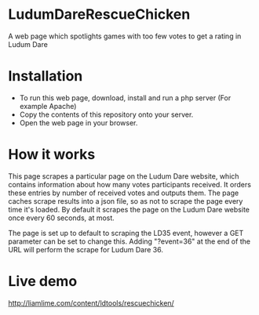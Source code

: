 # LudumDareRescueChicken
A web page which spotlights games with too few votes to get a rating in Ludum Dare

# Installation
- To run this web page, download, install and run a php server (For example Apache)
- Copy the contents of this repository onto your server.
- Open the web page in your browser.

# How it works
This page scrapes a particular page on the Ludum Dare website, which contains information about how many votes participants received. It orders these entries by number of received votes and outputs them. The page caches scrape results into a json file, so as not to scrape the page every time it's loaded. By default it scrapes the page on the Ludum Dare website once every 60 seconds, at most.

The page is set up to default to scraping the LD35 event, however a GET parameter can be set to change this. Adding "?event=36" at the end of the URL will perform the scrape for Ludum Dare 36.

# Live demo

http://liamlime.com/content/ldtools/rescuechicken/
